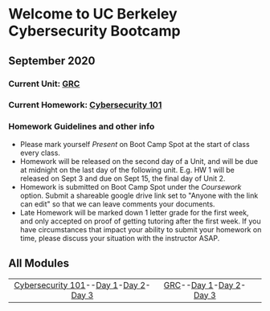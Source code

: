 # Welcome to UC Berkeley Cybersecurity Bootcamp
## September 2020

### Current Unit: [GRC](./Units/02-GRC)

### Current Homework: [Cybersecurity 101](./HW/01-Cybersecurity-101)

### Homework Guidelines and other info
- Please mark yourself *Present* on Boot Camp Spot at the start of class every class.
- Homework will be released on the second day of a Unit, and will be due at midnight on the last day of the following unit. E.g. HW 1 will be released on Sept 3 and due on Sept 15, the final day of Unit 2.
- Homework is submitted on Boot Camp Spot under the *Coursework* option. Submit a shareable google drive link set to "Anyone with the link can edit" so that we can leave comments your documents.
- Late Homework will be marked down 1 letter grade for the first week, and only accepted on proof of getting tutoring after the first week. If you have circumstances that impact your ability to submit your homework on time, please discuss your situation with the instructor ASAP.

## All Modules
| | | |
|:---:|:---:|:---:|
| [Cybersecurity 101](./Units/01-Cybersecurity-101)--[Day 1](./Units/01-Cybersecurity-101/1)-[Day 2](./Units/01-Cybersecurity-101/2)-[Day 3](./Units/01-Cybersecurity-101/3) | [GRC](./Units/02-GRC)--[Day 1](./Units/02-GRC/1)-[Day 2](./Units/02-GRC/2)-[Day 3](./Units/02-GRC/3) | |


